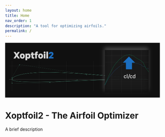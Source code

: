```yaml
---
layout: home
title: Home
nav_order: 1
description: "A tool for optimizing airfoils."
permalink: /
---
```


![XO2](/images/Xoptfoil2.png "Xoptfoil2")

# Xoptfoil2 - The Airfoil Optimizer 

A brief description
